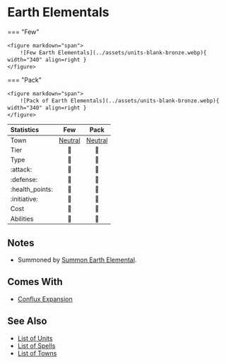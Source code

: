 # Earth Elementals

=== "Few"

    <figure markdown="span">
        ![Few Earth Elementals](../assets/units-blank-bronze.webp){ width="340" align=right }
    </figure>

=== "Pack"

    <figure markdown="span">
        ![Pack of Earth Elementals](../assets/units-blank-bronze.webp){ width="340" align=right }
    </figure>


| Statistics | Few | Pack |
| :--- | :---: | :---: |
| Town | [Neutral](../towns/neutral.md) | [Neutral](../towns/neutral.md) |
| Tier | 🚧 | 🚧 |
| Type | 🚧 | 🚧 |
| :attack: | 🚧 | 🚧 |
| :defense: | 🚧 | 🚧 |
| :health_points: | 🚧 | 🚧 |
| :initiative: | 🚧 | 🚧 |
| Cost | 🚧 | 🚧 |
| Abilities | 🚧 | 🚧 |


## Notes

- Summoned by [Summon Earth Elemental](../spells/summon_earth_elemental.md).


## Comes With

- [Conflux Expansion](../content/conflux_expansion.md)


## See Also

- [List of Units](index.md)
- [List of Spells](../spells/index.md)
- [List of Towns](../towns/index.md)
